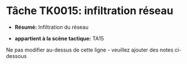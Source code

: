 # Tâche TK0015: infiltration réseau

* **Résumé:** Infiltration du réseau

* **appartient à la scène tactique:** TA15

Ne pas modifier au-dessus de cette ligne - veuillez ajouter des notes ci-dessous